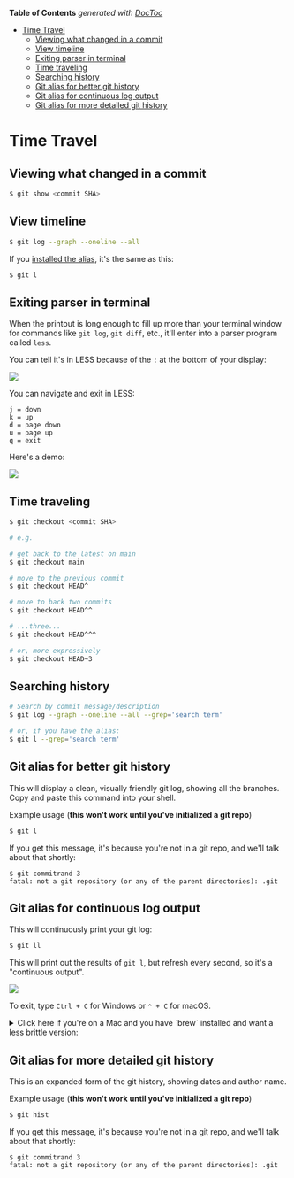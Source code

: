 <!-- START doctoc generated TOC please keep comment here to allow auto update -->
<!-- DON'T EDIT THIS SECTION, INSTEAD RE-RUN doctoc TO UPDATE -->
**Table of Contents**  *generated with [DocToc](https://github.com/thlorenz/doctoc)*

- [Time Travel](#time-travel)
  - [Viewing what changed in a commit](#viewing-what-changed-in-a-commit)
  - [View timeline](#view-timeline)
  - [Exiting parser in terminal](#exiting-parser-in-terminal)
  - [Time traveling](#time-traveling)
  - [Searching history](#searching-history)
  - [Git alias for better git history](#git-alias-for-better-git-history)
  - [Git alias for continuous log output](#git-alias-for-continuous-log-output)
  - [Git alias for more detailed git history](#git-alias-for-more-detailed-git-history)

<!-- END doctoc generated TOC please keep comment here to allow auto update -->

# Time Travel

## Viewing what changed in a commit

```bash
$ git show <commit SHA>
```

## View timeline

```bash
$ git log --graph --oneline --all
```

If you [installed the alias](../01_installation/README.md#git-alias-for-better-git-history), it's the same as this:

```bash
$ git l
```

## Exiting parser in terminal

When the printout is long enough to fill up more than your terminal window for commands like `git log`, `git diff`, etc., it'll enter into a parser program called `less`.

You can tell it's in LESS because of the `:` at the bottom of your display:

![](https://i.imgur.com/2lQNY06.png)

You can navigate and exit in LESS:

```
j = down
k = up
d = page down
u = page up
q = exit
```

Here's a demo:

![](https://i.imgur.com/aELbduS.gif)

## Time traveling

```bash
$ git checkout <commit SHA>

# e.g. 

# get back to the latest on main
$ git checkout main

# move to the previous commit
$ git checkout HEAD^

# move to back two commits
$ git checkout HEAD^^

# ...three...
$ git checkout HEAD^^^

# or, more expressively
$ git checkout HEAD~3
```

## Searching history

```bash
# Search by commit message/description
$ git log --graph --oneline --all --grep='search term'

# or, if you have the alias:
$ git l --grep='search term'
```

## Git alias for better git history

This will display a clean, visually friendly git log, showing all the branches. Copy and paste this command into your shell.

Example usage (**this won't work until you've initialized a git repo**)

```bash
$ git l
```

If you get this message, it's because you're not in a git repo, and we'll talk about that shortly:

```
$ git commitrand 3
fatal: not a git repository (or any of the parent directories): .git
```

## Git alias for continuous log output

This will continuously print your git log:

```bash
$ git ll
```

This will print out the results of `git l`, but refresh every second, so it's a "continuous output".

![](https://i.imgur.com/AddlA7M.png)

To exit, type `Ctrl + C` for Windows or `⌃ + C` for macOS.

<details><summary>Click here if you're on a Mac and you have `brew` installed and want a less brittle version:</summary>

This alias is a little brittle, and you need to be displaying **at least 20 lines** on your terminal window. The alternative is to install `watch`:

```bash
$ brew install watch
$ watch --color git l --color
```

</details>

## Git alias for more detailed git history

This is an expanded form of the git history, showing dates and author name.

Example usage (**this won't work until you've initialized a git repo**)

```bash
$ git hist
```

If you get this message, it's because you're not in a git repo, and we'll talk about that shortly:

```
$ git commitrand 3
fatal: not a git repository (or any of the parent directories): .git
```

